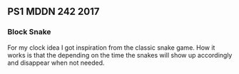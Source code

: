 ## PS1 MDDN 242 2017

### Block Snake

For my clock idea I got inspiration from the classic snake game. How it works is that the depending on the time the snakes will show up accordingly and disappear when not needed.  

